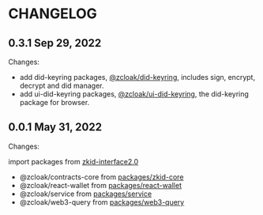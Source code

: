 # CHANGELOG

## 0.3.1 Sep 29, 2022

Changes:

- add did-keyring packages, [@zcloak/did-keyring](https://github.com/zCloak-Network/common-ts/tree/master/packages/did-keyring/), includes sign, encrypt, decrypt and did manager.
- add ui-did-keyring packages, [@zcloak/ui-did-keyring](https://github.com/zCloak-Network/common-ts/tree/master/packages/ui-did-keyring/), the did-keyring package for browser.

## 0.0.1 May 31, 2022

Changes:

import packages from [zkid-interface2.0](https://github.com/zCloak-Network/zkID-interface2.0/tree/d5e56a311bff38316ee065de8ff87a4361cc42bc)

- @zcloak/contracts-core from [packages/zkid-core](https://github.com/zCloak-Network/zkID-interface2.0/tree/d5e56a311bff38316ee065de8ff87a4361cc42bc/packages/zkid-core)
- @zcloak/react-wallet from [packages/react-wallet](https://github.com/zCloak-Network/zkID-interface2.0/tree/d5e56a311bff38316ee065de8ff87a4361cc42bc/packages/react-wallet)
- @zcloak/service from [packages/service](https://github.com/zCloak-Network/zkID-interface2.0/tree/d5e56a311bff38316ee065de8ff87a4361cc42bc/packages/service)
- @zcloak/web3-query from [packages/web3-query](https://github.com/zCloak-Network/zkID-interface2.0/tree/d5e56a311bff38316ee065de8ff87a4361cc42bc/packages/web3-query)
